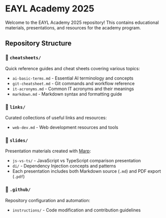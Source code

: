 # EAYL Academy 2025

Welcome to the EAYL Academy 2025 repository! This contains educational materials, presentations, and resources for the academy program.

## Repository Structure

### 📁 `cheatsheets/`
Quick reference guides and cheat sheets covering various topics:
- `ai-basic-terms.md` - Essential AI terminology and concepts
- `git-cheatsheet.md` - Git commands and workflow reference
- `it-acronyms.md` - Common IT acronyms and their meanings
- `markdown.md` - Markdown syntax and formatting guide

### 📁 `links/`
Curated collections of useful links and resources:
- `web-dev.md` - Web development resources and tools

### 📁 `slides/`
Presentation materials created with [Marp](https://marp.app/):
- `js-vs-ts/` - JavaScript vs TypeScript comparison presentation
- `di/` - Dependency Injection concepts and patterns
- Each presentation includes both Markdown source (`.md`) and PDF export (`.pdf`)

### 📁 `.github/`
Repository configuration and automation:
- `instructions/` - Code modification and contribution guidelines
